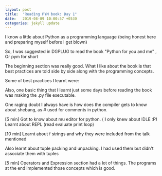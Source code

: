 ```yaml
---
layout: post
title:  "Reading PYM book: Day 1"
date:   2019-08-09 10:00:57 +0530
categories: jekyll update
---
```

I know a little about Python as a programming language (being honest here and preparing myself before I get blown) 

So,  I was suggested in DGPLUG to read the book "Python for you and me" , Or pym for short

The beginning section was really good. 
What I like about the book is that best practices are told side by side along with the programming concepts. 

Some of best practices I learnt were: 


Also,  one basic thing that I learnt just some days before reading the book was making the .py file executable.

One raging doubt I always have is how does the compiler gets to know about shebang, as # used for comments in python. 


[5 min]
Got to know about mu editor for python. 
( I only knew  about IDLE :P) 
Learnt about REPL (read evaluate print loop) 

[10 min]
Learnt about f strings and why they were included from the talk mentioned

Also learnt about tuple packing and unpacking. I had used them but didn't associate them with tuples

[5 min]
Operators and Expression section had a lot of things. The programs at the end implemented those concepts which is good. 






[github-pages]: https://pages.github.com/

